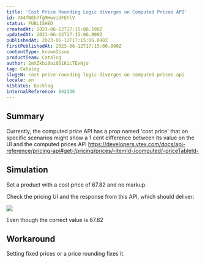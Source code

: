 ```yaml
---
title: 'Cost Price Rounding Logic diverges on Computed Prices API'
id: 744fWEh7fgMHwvidFEhlV
status: PUBLISHED
createdAt: 2023-06-12T17:15:06.190Z
updatedAt: 2023-06-12T17:15:06.890Z
publishedAt: 2023-06-12T17:15:06.890Z
firstPublishedAt: 2023-06-12T17:15:06.890Z
contentType: knownIssue
productTeam: Catalog
author: 2mXZkbi0oi061KicTExNjo
tag: Catalog
slugEN: cost-price-rounding-logic-diverges-on-computed-prices-api
locale: en
kiStatus: Backlog
internalReference: 842336
---
```


## Summary


Currently, the computed price API has a prop named 'cost price' that on specific scenarios might show a 1 cent difference between its value on the UI and the computed prices API https://developers.vtex.com/docs/api-reference/pricing-api#get-/pricing/prices/-itemId-/computed/-priceTableId-


##

## Simulation


Set a product with a cost price of 67.82 and no markup.

Check the pricing UI and the response from this API, which should deliver:

 ![](https://vtexhelp.zendesk.com/attachments/token/r33X4C7mwiOwq9GkcB72ngCur/?name=image.png)

Even though the correct value is 67.82


##

## Workaround


Setting fixed prices or a price rounding fixes it.





